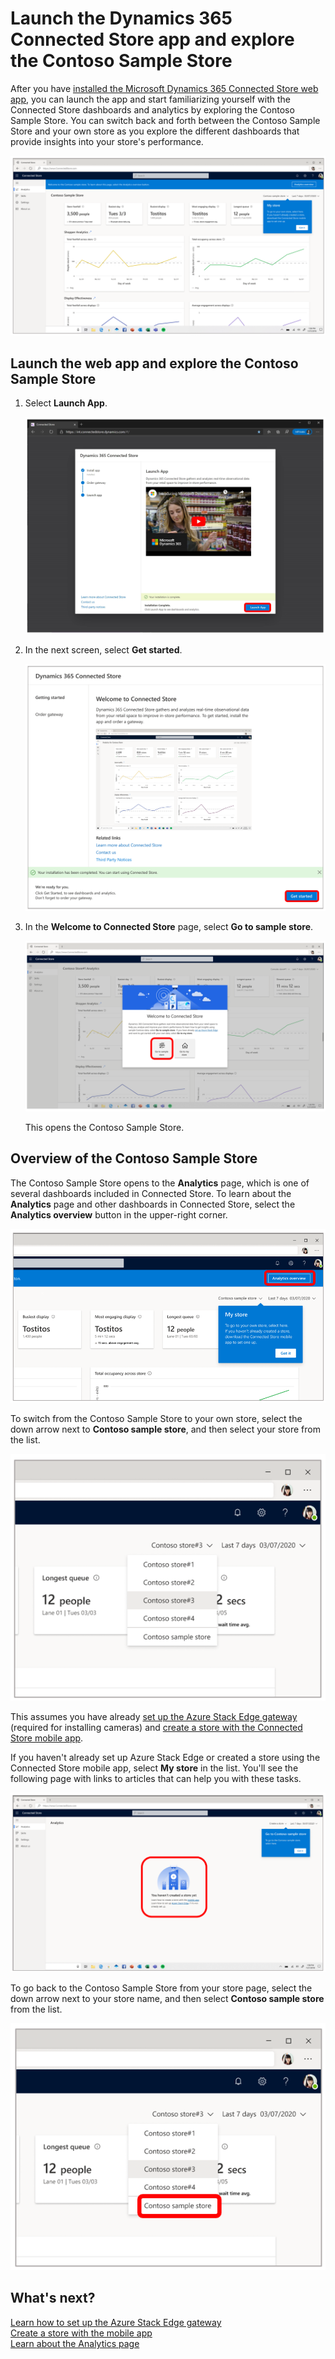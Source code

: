 

# Launch the Dynamics 365 Connected Store app and explore the Contoso Sample Store

After you have [installed the Microsoft Dynamics 365 Connected Store web app](admin-install-web-app.md), you can launch the app and start familiarizing yourself with the Connected Store dashboards and analytics by exploring the Contoso Sample Store. You can switch back and forth between the Contoso Sample Store and your own store as you explore the different dashboards that provide insights into your store's performance. 

![Contoso Sample Store screen](media/first-run-contoso-sample-store.PNG "Contoso Sample Store screen")

## Launch the web app and explore the Contoso Sample Store

1. Select **Launch App**.

    ![Launch app button on Setup page](media/first-run-launch-app.PNG "Launch app button on Setup page")

2. In the next screen, select **Get started**.

    ![Get started button on Setup page](media/first-run-get-started.PNG "Get started button on Setup page")       
        
3. In the **Welcome to Connected Store** page, select **Go to sample store**.

    ![Welcome to Connected Store page](media/first-run-welcome-page.PNG "Welcome to Connected Store page")
    
    This opens the Contoso Sample Store.     
       
## Overview of the Contoso Sample Store

The Contoso Sample Store opens to the **Analytics** page, which is one of several dashboards included in Connected Store. To learn about the **Analytics** page and
other dashboards in Connected Store, select the **Analytics overview** button in the upper-right corner.

![Analytics overview button in Constoso Sample Store](media/first-run-analytics-overview-button.PNG "Analytics overview button in Constoso Sample Store")

To switch from the Contoso Sample Store to your own store, select the down arrow next to **Contoso sample store**, and then select your store from the list. 

![Contoso sample store list dropped down](media/first-run-sample-store-list.PNG "Contoso sample store list dropped down")

This assumes you have already [set up the Azure Stack Edge gateway](ase-install.md) (required for installing cameras) and [create a store with the 
Connected Store mobile app](mobile-app-create-store.md).

If you haven't already set up Azure Stack Edge or created a store using the Connected Store mobile app, select **My store** in the list. You'll see the following 
page with links to articles that can help you with these tasks. 

![Screen shot that shows links to creating a store with the mobile app and setting up Azure Stack Edge gateway](media/first-run-setup-prompts.PNG "Screen shot that shows links to creating a store with the mobile app and setting up Azure Stack Edge gateway")

To go back to the Contoso Sample Store from your store page, select the down arrow next to your store name, and then select **Contoso sample store** from the 
list.

![Dropped-down list showing how to go back to Contoso Sample Store](media/first-run-return-contoso-store.PNG "Dropped-down list showing how to go back to Contoso Sample Store")

## What's next?

[Learn how to set up the Azure Stack Edge gateway](ase-install.md)<br>
[Create a store with the mobile app](mobile-app-create-store.md)<br>
[Learn about the Analytics page](web-app-get-insights.md)



